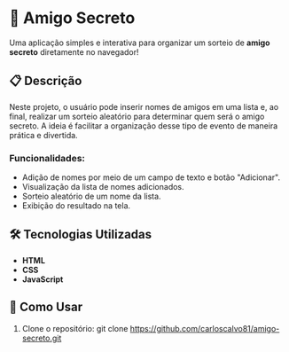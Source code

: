 # 🎁 Amigo Secreto

Uma aplicação simples e interativa para organizar um sorteio de **amigo secreto** diretamente no navegador!

## 📋 Descrição

Neste projeto, o usuário pode inserir nomes de amigos em uma lista e, ao final, realizar um sorteio aleatório para determinar quem será o amigo secreto. A ideia é facilitar a organização desse tipo de evento de maneira prática e divertida.

### Funcionalidades:

- Adição de nomes por meio de um campo de texto e botão "Adicionar".
- Visualização da lista de nomes adicionados.
- Sorteio aleatório de um nome da lista.
- Exibição do resultado na tela.

## 🛠️ Tecnologias Utilizadas

- **HTML**
- **CSS**
- **JavaScript**

## 🚀 Como Usar

1. Clone o repositório:
      git clone https://github.com/carloscalvo81/amigo-secreto.git
